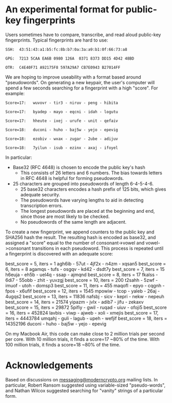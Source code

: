 

An experimental format for public-key fingerprints
====

Users sometimes have to compare, transcribe, and read aloud public-key fingerprints.  Typical fingerprints are hard to use:

    SSH:  43:51:43:a1:b5:fc:8b:b7:0a:3a:a9:b1:0f:66:73:a8

    GPG:  7213 5CAA EA6B 0980 126A  0371 8373 DD15 4D42 48BD

    OTR:  C4E40F71 A92175F8 597A29A7 CB7E0943 B27014FF

We are hoping to improve useability with a format based around "pseudowords".  On generating a new keypair, the user's computer will spend a few seconds searching for a fingerprint with a high "score".  For example:

    Score=17:   wuvovr - tir3 - niruv - peng - hibita
    
    Score=17:   byadep - mayo - eqcni - idah - logutu

    Score=17:   hheute - ixej - urufe - unit - qefaiv

    Score=18:   duconi - huho - baj5w - yejo - epevig

    Score=18:   ezobiv - wxax - zugar - 2ube - adijuv

    Score=18:   7yilun - isub - ezinx - axaj - ifoyel   

In particular:
 * Base32 (RFC 4648) is chosen to encode the public key's hash
     * This consists of 26 letters and 6 numbers.  The bias towards letters in RFC 4648 is helpful for forming pseudowords.
 * 25 characters are grouped into pseudowords of length 6-4-5-4-6.  
     * 25 base32 characters encodes a hash prefix of 125 bits, which gives adequate security.
     * The pseudowords have varying lengths to aid in detecting transcription errors.
     * The longest pseudowords are placed at the beginning and end, since those are most likely to be checked.
     * No pseudowords of the same length are adjacent.  

To create a new fingerprint, we append counters to the public key and SHA256 hash the result.   The resulting hash is encoded as base32, and assigned a "score" equal to the number of consonant->vowel and vowel->consonant transitions in each pseudoword.  This process is repeated until a fingerprint is discovered with an adequate score:

best_score =  5, iters =          1   agh6ib - 57ut - 4jf2x - n4zm - xqsan5
best_score =  6, iters =          8   agamqs - tufs - osgqv - kd42 - dsdt7y
best_score =  7, iters =         15   h6euja - eh5b - uel4q - ssap - ajmqnd
best_score =  8, iters =         17   fkalss - 6di7 - 55obb - zhit - yuvzgj
best_score = 10, iters =        200   t2sahh - 5zwf - imuof - utoh - domsp3
best_score = 11, iters =        455   maqofl - epyo - cqgnh - fpos - x6ufif
best_score = 12, iters =       1545   mpowiw - tcop - yaleb - 26aj - 4ugqs2
best_score = 13, iters =      11836   nafsbj - sicv - kepri - nekw - nepeuh
best_score = 14, iters =      21574   yipazm - jvlx - adib7 - jifu - zekaxv
best_score = 15, iters =      29872   5pifiy - gwil - ruqad - uiuv - ofoji5
best_score = 16, iters =     452824   lavbis - viwp - ajweb - xoli - xmejis
best_score = 17, iters =    4443784   umqahj - guli - lagub - upeh - wefjif
best_score = 18, iters =   14352196   duconi - huho - baj5w - yejo - epevig

On my Macbook Air, this code can make close to 2 million trials per second per core.  With 10 million trials, it finds a score=17 ~80% of the time.  With 100 million trials, it finds a score=18 ~80% of the time.

Acknowledgements
===
Based on discussions on messaging@moderncrypto.org mailing lists.  In particular, Robert Ransom suggested using variable-sized "pseudo-words", and Nathan Wilcox suggested searching for "vanity" strings of a particular form.
